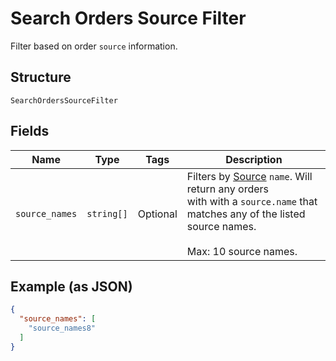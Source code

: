 
# Search Orders Source Filter

Filter based on order `source` information.

## Structure

`SearchOrdersSourceFilter`

## Fields

| Name | Type | Tags | Description |
|  --- | --- | --- | --- |
| `source_names` | `string[]` | Optional | Filters by [Source](#type-ordersource) `name`. Will return any orders<br>with with a `source.name` that matches any of the listed source names.<br><br>Max: 10 source names. |

## Example (as JSON)

```json
{
  "source_names": [
    "source_names8"
  ]
}
```


